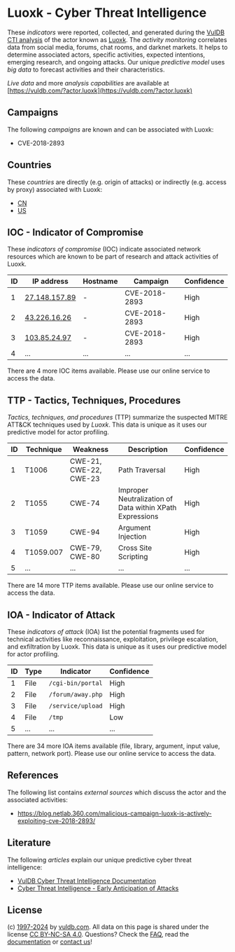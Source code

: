 # Luoxk - Cyber Threat Intelligence

These _indicators_ were reported, collected, and generated during the [VulDB CTI analysis](https://vuldb.com/?kb.cti) of the actor known as [Luoxk](https://vuldb.com/?actor.luoxk). The _activity monitoring_ correlates data from social media, forums, chat rooms, and darknet markets. It helps to determine associated actors, specific activities, expected intentions, emerging research, and ongoing attacks. Our unique _predictive model_ uses _big data_ to forecast activities and their characteristics.

_Live data_ and more _analysis capabilities_ are available at [https://vuldb.com/?actor.luoxk](https://vuldb.com/?actor.luoxk)

## Campaigns

The following _campaigns_ are known and can be associated with Luoxk:

* CVE-2018-2893

## Countries

These _countries_ are directly (e.g. origin of attacks) or indirectly (e.g. access by proxy) associated with Luoxk:

* [CN](https://vuldb.com/?country.cn)
* [US](https://vuldb.com/?country.us)

## IOC - Indicator of Compromise

These _indicators of compromise_ (IOC) indicate associated network resources which are known to be part of research and attack activities of Luoxk.

ID | IP address | Hostname | Campaign | Confidence
-- | ---------- | -------- | -------- | ----------
1 | [27.148.157.89](https://vuldb.com/?ip.27.148.157.89) | - | CVE-2018-2893 | High
2 | [43.226.16.26](https://vuldb.com/?ip.43.226.16.26) | - | CVE-2018-2893 | High
3 | [103.85.24.97](https://vuldb.com/?ip.103.85.24.97) | - | CVE-2018-2893 | High
4 | ... | ... | ... | ...

There are 4 more IOC items available. Please use our online service to access the data.

## TTP - Tactics, Techniques, Procedures

_Tactics, techniques, and procedures_ (TTP) summarize the suspected MITRE ATT&CK techniques used by _Luoxk_. This data is unique as it uses our predictive model for actor profiling.

ID | Technique | Weakness | Description | Confidence
-- | --------- | -------- | ----------- | ----------
1 | T1006 | CWE-21, CWE-22, CWE-23 | Path Traversal | High
2 | T1055 | CWE-74 | Improper Neutralization of Data within XPath Expressions | High
3 | T1059 | CWE-94 | Argument Injection | High
4 | T1059.007 | CWE-79, CWE-80 | Cross Site Scripting | High
5 | ... | ... | ... | ...

There are 14 more TTP items available. Please use our online service to access the data.

## IOA - Indicator of Attack

These _indicators of attack_ (IOA) list the potential fragments used for technical activities like reconnaissance, exploitation, privilege escalation, and exfiltration by Luoxk. This data is unique as it uses our predictive model for actor profiling.

ID | Type | Indicator | Confidence
-- | ---- | --------- | ----------
1 | File | `/cgi-bin/portal` | High
2 | File | `/forum/away.php` | High
3 | File | `/service/upload` | High
4 | File | `/tmp` | Low
5 | ... | ... | ...

There are 34 more IOA items available (file, library, argument, input value, pattern, network port). Please use our online service to access the data.

## References

The following list contains _external sources_ which discuss the actor and the associated activities:

* https://blog.netlab.360.com/malicious-campaign-luoxk-is-actively-exploiting-cve-2018-2893/

## Literature

The following _articles_ explain our unique predictive cyber threat intelligence:

* [VulDB Cyber Threat Intelligence Documentation](https://vuldb.com/?kb.cti)
* [Cyber Threat Intelligence - Early Anticipation of Attacks](https://www.scip.ch/en/?labs.20201022)

## License

(c) [1997-2024](https://vuldb.com/?kb.changelog) by [vuldb.com](https://vuldb.com/?kb.about). All data on this page is shared under the license [CC BY-NC-SA 4.0](https://creativecommons.org/licenses/by-nc-sa/4.0/). Questions? Check the [FAQ](https://vuldb.com/?kb.faq), read the [documentation](https://vuldb.com/?kb) or [contact us](https://vuldb.com/?contact)!
